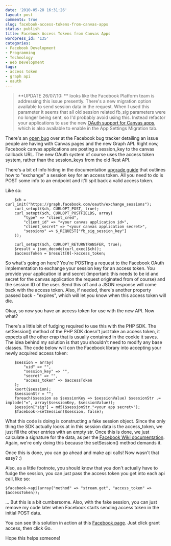 ```yaml
---
date: '2010-05-28 16:31:26'
layout: post
comments: true
slug: facebook-access-tokens-from-canvas-apps
status: publish
title: Facebook Access Tokens from Canvas Apps
wordpress_id: '135'
categories:
- Facebook Development
- Programming
- Technology
- Web Development
tags:
- access token
- graph api
- oauth
---
```


> **UPDATE 26/07/10: ** looks like the Facebook Platform team is addressing this issue presently. There's a new migration option available to send session data in the request. When I used this parameter it seems that all old session related fb_sig parameters were no longer being sent, so I'd probably avoid using this. Instead refactor your applications to use the new [OAuth support for Canvas apps](http://developers.facebook.com/docs/authentication/canvas), which is also available to enable in the App Settings Migration tab.



There's an [open bug](http://bugs.developers.facebook.com/show_bug.cgi?id=9879) over at the Facebook bug tracker detailing an issue people are having with Canvas pages and the new Graph API. Right now, Facebook canvas applications are posting a session_key to the canvas callback URL. The new OAuth system of course uses the access token system, rather than the session_keys from the old Rest API.

There's a bit of info hiding in the documentation [upgrade guide](http://developers.facebook.com/docs/guides/upgrade) that outlines how to "exchange" a session key for an access token. All you need to do is POST some info to an endpoint and it'll spit back a valid access token.

Like so:
```phponly
	$ch = curl_init("https://graph.facebook.com/oauth/exchange_sessions");
	curl_setopt($ch, CURLOPT_POST, true);
	curl_setopt($ch, CURLOPT_POSTFIELDS, array(
		"type" => "client_cred",
		"client_id" => "<your canvas application id>",
		"client_secret" => "<your canvas application secret>",
		"sessions" => $_REQUEST["fb_sig_session_key"]
	));

	curl_setopt($ch, CURLOPT_RETURNTRANSFER, true);
	$result = json_decode(curl_exec($ch));
	$accessToken = $result[0]->access_token;
```

So what's going on here? You're POSTing a request to the Facebook OAuth implementation to exchange your session key for an access token. You provide your application id and secret (important: this needs to be id and secret for the canvas application the request originated from of course) and the session ID of the user. Send this off and a JSON response will come back with the access token. Also, if needed, there's another property passed back - "expires", which will let you know when this access token will die.

Okay, so now you have an access token for use with the new API. Now what?

There's a little bit of fudging required to use this with the PHP SDK. The setSession() method of the PHP SDK doesn't just take an access token, it expects all the other crap that is usually contained in the cookie it saves. The idea behind my solution is that you shouldn't need to modify any base classes. The code below will con the Facebook library into accepting your newly acquired access token:

```phponly
	$session = array(
		"uid" => "",
		"session_key" => "",
		"secret" => "",
		"access_token" => $accessToken
	);
	ksort($session);
	$sessionStr = "";
	foreach($session as $sessionKey => $sessionValue) $sessionStr .= implode("=", array($sessionKey, $sessionValue));
	$session["sig"] = md5($sessionStr."<your app secret>");
	$facebook->setSession($session, false);
```

What this code is doing is constructing a fake session object. Since the only thing the SDK actually looks at in this session data is the access_token, we just fill the other entries with an empty str. Once this is done, we just calculate a signature for the data, as per the [Facebook Wiki documentation](http://wiki.developers.facebook.com/index.php/Verifying_The_Signature). Again, we're only doing this because the setSession() method demands it.

Once this is done, you can go ahead and make api calls! Now wasn't that easy? :)

Also, as a little footnote, you should know that you don't actually have to fudge the session, you can just pass the access token you get into each api call, like so:

```phponly
$facebook->api(array("method" => "stream.get", "access_token" => $accessToken));
```

... But this is a bit cumbersome. Also, with the fake session, you can just remove my code later when Facebook starts sending access token in the initial POST data.

You can see this solution in action at this [Facebook page](http://www.facebook.com/apps/application.php?id=125960984094309&v=app_125960984094309). Just click grant access, then click Go.

Hope this helps someone!
